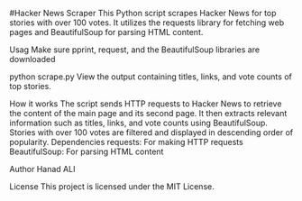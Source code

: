 
#Hacker News Scraper
This Python script scrapes Hacker News for top stories with over 100 votes. It utilizes the requests library for fetching web pages and BeautifulSoup for parsing HTML content.

Usag
Make sure pprint, request, and the BeautifulSoup libraries are downloaded

python scrape.py
View the output containing titles, links, and vote counts of top stories.

How it works
The script sends HTTP requests to Hacker News to retrieve the content of the main page and its second page.
It then extracts relevant information such as titles, links, and vote counts using BeautifulSoup.
Stories with over 100 votes are filtered and displayed in descending order of popularity.
Dependencies
requests: For making HTTP requests
BeautifulSoup: For parsing HTML content

Author
Hanad ALI

License
This project is licensed under the MIT License.
